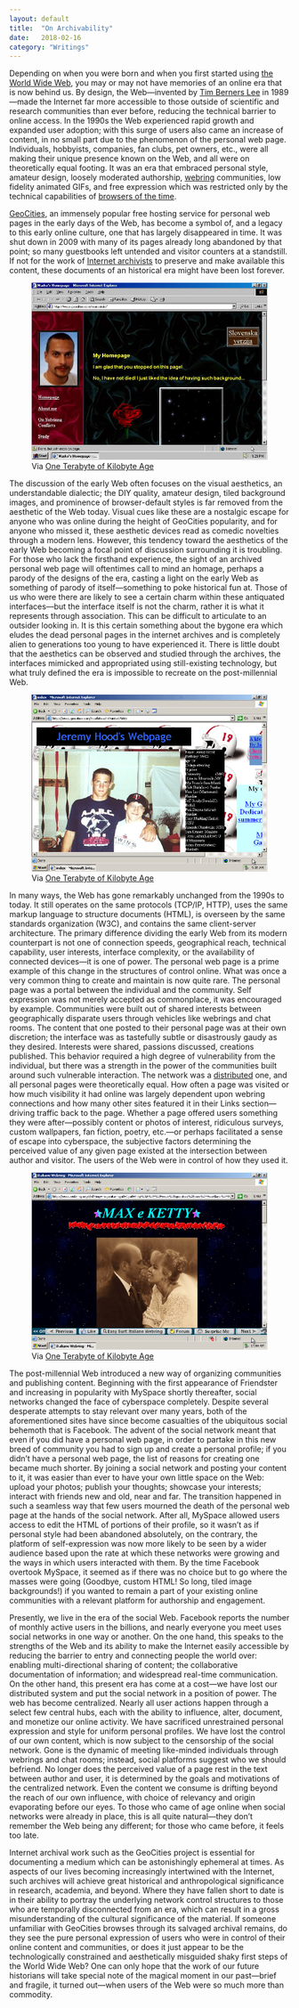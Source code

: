 ```yaml
---
layout: default
title:  "On Archivability"
date:   2018-02-16
category: "Writings"
---
```

Depending on when you were born and when you first started using [the World Wide Web](http://info.cern.ch/hypertext/WWW/TheProject.html), you may or may not have memories of an online era that is now behind us. By design, the Web—invented by [Tim Berners Lee](https://www.w3.org/People/Berners-Lee/) in 1989—made the Internet far more accessible to those outside of scientific and research communities than ever before, reducing the technical barrier to online access. In the 1990s the Web experienced rapid growth and expanded user adoption; with this surge of users also came an increase of content, in no small part due to the phenomenon of the personal web page. Individuals, hobbyists, companies, fan clubs, pet owners, etc., were all making their unique presence known on the Web, and all were on theoretically equal footing. It was an era that embraced personal style, amateur design, loosely moderated authorship, [webring](https://en.wikipedia.org/wiki/Webring) communities, low fidelity animated GIFs, and free expression which was restricted only by the technical capabilities of [browsers of the time](https://en.wikipedia.org/wiki/History_of_the_web_browser#Early_1990s:_WWW_browsers).

[GeoCities](https://en.wikipedia.org/wiki/Yahoo!_GeoCities), an immensely popular free hosting service for personal web pages in the early days of the Web, has become a symbol of, and a legacy to this early online culture, one that has largely disappeared in time. It was shut down in 2009 with many of its pages already long abandoned by that point; so many guestbooks left untended and visitor counters at a standstill. If not for the work of [Internet archivists](https://www.archiveteam.org/) to preserve and make available this content, these documents of an historical era might have been lost forever.

<figure>
<img src="/assets/img/markos-homepage.jpg" alt="geocities page">
<figcaption>Via <a href="http://oneterabyteofkilobyteage.tumblr.com/">One Terabyte of Kilobyte Age</a></figcaption>
</figure>

The discussion of the early Web often focuses on the visual aesthetics, an understandable dialectic; the DIY quality, amateur design, tiled background images, and prominence of browser-default styles is far removed from the aesthetic of the Web today. Visual cues like these are a nostalgic escape for anyone who was online during the height of GeoCities popularity, and for anyone who missed it, these aesthetic devices read as comedic novelties through a modern lens. However, this tendency toward the aesthetics of the early Web becoming a focal point of discussion surrounding it is troubling. For those who lack the firsthand experience, the sight of an archived personal web page will oftentimes call to mind an homage, perhaps a parody of the designs of the era, casting a light on the early Web as something of parody of itself—something to poke historical fun at. Those of us who were there are likely to see a certain charm within these antiquated interfaces—but the interface itself is not the charm, rather it is what it represents through association. This can be difficult to articulate to an outsider looking in. It is this certain something about the bygone era which eludes the dead personal pages in the internet archives and is completely alien to generations too young to have experienced it. There is little doubt that the aesthetics can be observed and studied through the archives, the interfaces mimicked and appropriated using still-existing technology, but what truly defined the era is impossible to recreate on the post-millennial Web.

<figure>
<img src="/assets/img/jeremy-hoods-homepage.png" alt="geocities page">
<figcaption>Via <a href="http://oneterabyteofkilobyteage.tumblr.com/">One Terabyte of Kilobyte Age</a></figcaption>
</figure>

In many ways, the Web has gone remarkably unchanged from the 1990s to today. It still operates on the same protocols (TCP/IP, HTTP), uses the same markup language to structure documents (HTML), is overseen by the same standards organization (W3C), and contains the same client-server architecture. The primary difference dividing the early Web from its modern counterpart is not one of connection speeds, geographical reach, technical capability, user interests, interface complexity, or the availability of connected devices—it is one of power. The personal web page is a prime example of this change in the structures of control online. What was once a very common thing to create and maintain is now quite rare. The personal page was a portal between the individual and the community. Self expression was not merely accepted as commonplace, it was encouraged by example. Communities were built out of shared interests between geographically disparate users through vehicles like webrings and chat rooms. The content that one posted to their personal page was at their own discretion; the interface was as tastefully subtle or disastrously gaudy as they desired. Interests were shared, passions discussed, creations published. This behavior required a high degree of vulnerability from the individual, but there was a strength in the power of the communities built around such vulnerable interaction. The network was a [distributed](https://upload.wikimedia.org/wikipedia/commons/b/ba/Centralised-decentralised-distributed.png) one, and all personal pages were theoretically equal. How often a page was visited or how much visibility it had online was largely dependent upon webring connections and how many other sites featured it in their Links section—driving traffic back to the page. Whether a page offered users something they were after—possibly content or photos of interest, ridiculous surveys, custom wallpapers, fan fiction, poetry, etc.—or perhaps facilitated a sense of escape into cyberspace, the subjective factors determining the perceived value of any given page existed at the intersection between author and visitor. The users of the Web were in control of how they used it.

<figure>
<img src="/assets/img/max-e-ketty.png" alt="geocities page">
<figcaption>Via <a href="http://oneterabyteofkilobyteage.tumblr.com/">One Terabyte of Kilobyte Age</a></figcaption>
</figure>

The post-millennial Web introduced a new way of organizing communities and publishing content. Beginning with the first appearance of Friendster and increasing in popularity with MySpace shortly thereafter, social networks changed the face of cyberspace completely. Despite several desperate attempts to stay relevant over many years, both of the aforementioned sites have since become casualties of the ubiquitous social behemoth that is Facebook. The advent of the social network meant that even if you did have a personal web page, in order to partake in this new breed of community you had to sign up and create a personal profile; if you didn’t have a personal web page, the list of reasons for creating one became much shorter. By joining a social network and posting your content to it, it was easier than ever to have your own little space on the Web: upload your photos; publish your thoughts; showcase your interests; interact with friends new and old, near and far. The transition happened in such a seamless way that few users mourned the death of the personal web page at the hands of the social network. After all, MySpace allowed users access to edit the HTML of portions of their profile, so it wasn’t as if personal style had been abandoned absolutely, on the contrary, the platform of self-expression was now more likely to be seen by a wider audience based upon the rate at which these networks  were growing and the ways in which users interacted with them. By the time Facebook overtook MySpace, it seemed as if there was no choice but to go where the masses were going (Goodbye, custom HTML! So long, tiled image backgrounds!) if you wanted to remain a part of your existing online communities with a relevant platform for authorship and engagement.

Presently, we live in the era of the social Web. Facebook reports the number of monthly active users in the billions, and nearly everyone you meet uses social networks in one way or another. On the one hand, this speaks to the strengths of the Web and its ability to make the Internet easily accessible by reducing the barrier to entry and connecting people the world over: enabling multi-directional sharing of content; the collaborative documentation of information; and widespread real-time communication. On the other hand, this present era has come at a cost—we have lost our distributed system and put the social network in a position of power. The web has become centralized. Nearly all user actions happen through a select few central hubs, each with the ability to influence, alter, document, and monetize our online activity. We have sacrificed unrestrained personal expression and style for uniform personal profiles. We have lost the control of our own content, which is now subject to the censorship of the social network. Gone is the dynamic of meeting like-minded individuals through webrings and chat rooms; instead, social platforms suggest who we should befriend. No longer does the perceived value of a page rest in the text between author and user, it is determined by the goals and motivations of the centralized network. Even the content we consume is drifting beyond the reach of our own influence, with choice of relevancy and origin evaporating before our eyes. To those who came of age online when social networks were already in place, this is all quite natural—they don’t remember the Web being any different; for those who came before, it feels too late.

Internet archival work such as the GeoCities project is essential for documenting a medium which can be astonishingly ephemeral at times. As aspects of our lives becoming increasingly intertwined with the Internet, such archives will achieve great historical and anthropological significance in research, academia, and beyond. Where they have fallen short to date is in their ability to portray the underlying network control structures to those who are temporally disconnected from an era, which can result in a gross misunderstanding of the cultural significance of the material. If someone unfamiliar with GeoCities browses through its salvaged archival remains, do they see the pure personal expression of users who were in control of their online content and communities, or does it just appear to be the technologically constrained and aesthetically misguided shaky first steps of the World Wide Web? One can only hope that the work of our future historians will take special note of the magical moment in our past—brief and fragile, it turned out—when users of the Web were so much more than commodity.
